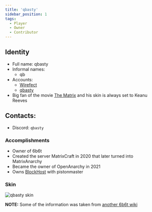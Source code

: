 ```yaml
---
title: 'qbasty'
sidebar_position: 1
tags:
  - Player
  - Owner
  - Contributor
---
```

	
## Identity
* Full name: qbasty
* Informal names:
  * qb
* Accounts:
  * [Wirefect](https://namemc.com/profile/wirefect.1)
  * [qbasty](https://namemc.com/profile/qbasty.1)
* Big fan of the movie [The Matrix](https://en.wikipedia.org/wiki/The_Matrix) and his skin is always set to Keanu Reeves

## Contacts:
* Discord: `qbasty`

### Accomplishments
- Owner of 6b6t
- Created the server MatrixCraft in 2020 that later turned into MatrixAnarchy
- Became the owner of OpenAnarchy in 2021
- Owns [BlockHost](https://blockhost.net/) with pistonmaster

### Skin
![qbasty skin](https://s.namemc.com/3d/skin/body.png?id=d88b3f46a94ac432&model=classic&theta=26.09&phi=24.8&time=90&width=100&height=200)

__NOTE:__ Some of the information was taken from [another 6b6t wiki](https://6b6t.miraheze.org/)
